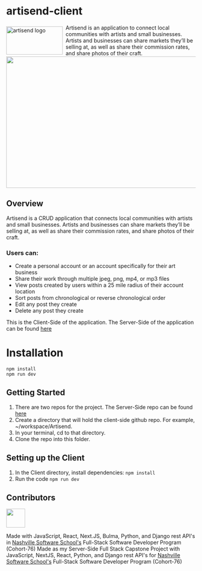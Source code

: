 # artisend-client
<div style="display: flex; align-items: center;">
  <div>
  <img src="https://ik.imagekit.io/b0xq0alh4/Artisend/logo-light.png?updatedAt=1756248712592)" alt="artisend logo" width="150" height="75" style="margin-right: 8px;">
  </div>
  <span>Artisend is an application to connect local communities with artists and small businesses. Artists and businesses can share markets they’ll be selling at, as well as share their commission rates, and share photos of their craft. 
</span>
</div>

<div style="display: flex; align-items: center;">
<img src="https://ik.imagekit.io/b0xq0alh4/Artisend/header-gif.gif?updatedAt=1756248501949" height="350" width="550">
</div>

## Overview
 <div style="display: flex; align-items: center;">
  <span> Artisend is a CRUD application that connects local communities with artists and small businesses. Artists and businesses can share markets they’ll be selling at, as well as share their commission rates, and share photos of their craft. 
</span>
</div>


### Users can:
* Create a personal account or an account specifically for their art business
* Share their work through multiple jpeg, png, mp4, or mp3 files
* View posts created by users within a 25 mile radius of their account location
* Sort posts from chronological or reverse chronological order
* Edit any post they create
* Delete any post they create 


This is the Client-Side of the application. The Server-Side of the application can be found [here](https://github.com/britttttt/artisend-api)

# Installation
```
npm install
npm run dev
```

## Getting Started
1. There are two repos for the project. The Server-Side repo can be found [here](https://github.com/britttttt/artisend-api)
2. Create a directory that will hold the client-side github repo. For example, ~/workspace/Artisend.
3. In your terminal, cd to that directory.
4. Clone the repo into this folder.

## Setting up the Client
1. In the Client directory, install dependencies: `npm install`
2. Run the code `npm run dev`


## Contributors
<a href="https://github.com/britttttt">
  <img src="https://avatars.githubusercontent.com/u/51220225?v=4" height="50" width="50">
</a>

Made with JavaScript, React, Next.JS, Bulma, Python, and Django rest API's in [Nashville Software School's](https://nashvillesoftwareschool.com/) Full-Stack Software Developer Program (Cohort-76)
Made as my Server-Side Full Stack Capstone Project with JavaScript, NextJS, React, Python, and Django rest API's for [Nashville Software School's](https://nashvillesoftwareschool.com/) Full-Stack Software Developer Program (Cohort-76)



